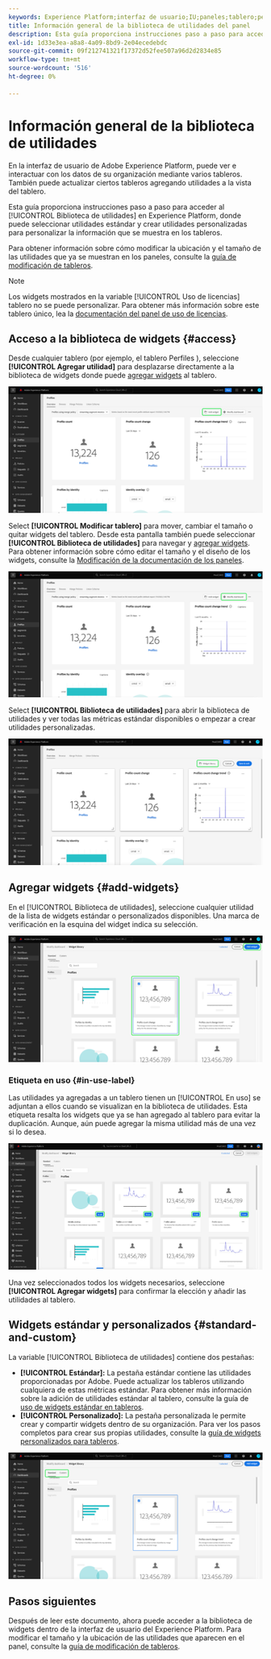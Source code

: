 ```yaml
---
keywords: Experience Platform;interfaz de usuario;IU;paneles;tablero;perfiles;segmentos;destinos;uso de licencias
title: Información general de la biblioteca de utilidades del panel
description: Esta guía proporciona instrucciones paso a paso para acceder a la biblioteca de utilidades en Adobe Experience Platform.
exl-id: 1d33e3ea-a8a8-4a09-8bd9-2e04ecedebdc
source-git-commit: 09f212741321f17372d52fee507a96d2d2834e85
workflow-type: tm+mt
source-wordcount: '516'
ht-degree: 0%

---
```


# Información general de la biblioteca de utilidades

En la interfaz de usuario de Adobe Experience Platform, puede ver e interactuar con los datos de su organización mediante varios tableros. También puede actualizar ciertos tableros agregando utilidades a la vista del tablero.

Esta guía proporciona instrucciones paso a paso para acceder al [!UICONTROL Biblioteca de utilidades] en Experience Platform, donde puede seleccionar utilidades estándar y crear utilidades personalizadas para personalizar la información que se muestra en los tableros.

Para obtener información sobre cómo modificar la ubicación y el tamaño de las utilidades que ya se muestran en los paneles, consulte la [guía de modificación de tableros](modify.md).

>[!NOTE]
>
>Los widgets mostrados en la variable [!UICONTROL Uso de licencias] tablero no se puede personalizar. Para obtener más información sobre este tablero único, lea la [documentación del panel de uso de licencias](../guides/license-usage.md).

## Acceso a la biblioteca de widgets {#access}

Desde cualquier tablero (por ejemplo, el tablero Perfiles ), seleccione **[!UICONTROL Agregar utilidad]** para desplazarse directamente a la biblioteca de widgets donde puede [agregar widgets](#add-widgets) al tablero.

![La pestaña Información general del panel Perfiles con el botón Agregar utilidad resaltado.](../images/customization/profiles-overview-add-widget.png)

Select **[!UICONTROL Modificar tablero]** para mover, cambiar el tamaño o quitar widgets del tablero. Desde esta pantalla también puede seleccionar **[!UICONTROL Biblioteca de utilidades]** para navegar y [agregar widgets](#add-widgets). Para obtener información sobre cómo editar el tamaño y el diseño de los widgets, consulte la [Modificación de la documentación de los paneles](./modify.md).

![Información general del panel Perfiles con el panel Modificar resaltado.](../images/customization/modify-dashboard.png)

Select **[!UICONTROL Biblioteca de utilidades]** para abrir la biblioteca de utilidades y ver todas las métricas estándar disponibles o empezar a crear utilidades personalizadas.

![La vista del panel de modificación con la biblioteca de widgets resaltada.](../images/customization/widget-library-button.png)

## Agregar widgets {#add-widgets}

En el [!UICONTROL Biblioteca de utilidades], seleccione cualquier utilidad de la lista de widgets estándar o personalizados disponibles. Una marca de verificación en la esquina del widget indica su selección.

![Biblioteca de widgets con un widget seleccionado y marca de verificación resaltada.](../images/customization/confirm-selected-widget-to-add.png)

### Etiqueta en uso {#in-use-label}

Las utilidades ya agregadas a un tablero tienen un [!UICONTROL En uso] se adjuntan a ellos cuando se visualizan en la biblioteca de utilidades. Esta etiqueta resalta los widgets que ya se han agregado al tablero para evitar la duplicación. Aunque, aún puede agregar la misma utilidad más de una vez si lo desea.

![La biblioteca de utilidades con la etiqueta en uso resaltada.](../images/customization/in-use-label.png)

Una vez seleccionados todos los widgets necesarios, seleccione **[!UICONTROL Agregar widgets]** para confirmar la elección y añadir las utilidades al tablero.

## Widgets estándar y personalizados {#standard-and-custom}

La variable [!UICONTROL Biblioteca de utilidades] contiene dos pestañas:

* **[!UICONTROL Estándar]:** La pestaña estándar contiene las utilidades proporcionadas por Adobe. Puede actualizar los tableros utilizando cualquiera de estas métricas estándar. Para obtener más información sobre la adición de utilidades estándar al tablero, consulte la guía de [uso de widgets estándar en tableros](standard-widgets.md).
* **[!UICONTROL Personalizado]:** La pestaña personalizada le permite crear y compartir widgets dentro de su organización. Para ver los pasos completos para crear sus propias utilidades, consulte la [guía de widgets personalizados para tableros](custom-widgets.md).

![Biblioteca de widgets con las pestañas estándar y personalizadas resaltadas.](../images/customization/widget-library.png)

## Pasos siguientes

Después de leer este documento, ahora puede acceder a la biblioteca de widgets dentro de la interfaz de usuario del Experience Platform. Para modificar el tamaño y la ubicación de las utilidades que aparecen en el panel, consulte la [guía de modificación de tableros](modify.md).
